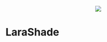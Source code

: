 <p align="center">
<img src="https://user-images.githubusercontent.com/85013067/166995041-3c12009a-aa34-48ba-bc57-2c5018e0316d.png">
<h1>LaraShade</h1>
</p>


